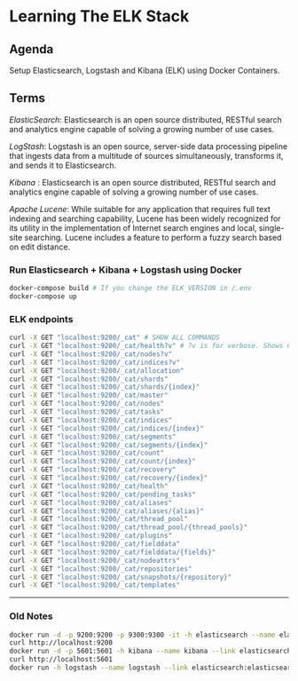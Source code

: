 # Learning The ELK Stack

## Agenda

Setup Elasticsearch, Logstash and Kibana (ELK) using Docker Containers.

## Terms

*ElasticSearch*: Elasticsearch is an open source distributed, RESTful search and analytics engine capable of solving a growing number of use cases.

*LogStash*: Logstash is an open source, server-side data processing pipeline that ingests data from a multitude of sources simultaneously, transforms it, and sends it to Elasticsearch.

*Kibana* : Elasticsearch is an open source distributed, RESTful search and analytics engine capable of solving a growing number of use cases.

*Apache Lucene*: While suitable for any application that requires full text indexing and searching capability, Lucene has been widely recognized for its utility in the implementation of Internet search engines and local, single-site searching. Lucene includes a feature to perform a fuzzy search based on edit distance.

### Run Elasticsearch + Kibana + Logstash using Docker

```sh
docker-compose build # If you change the ELK_VERSION in /.env
docker-compose up

```

### ELK endpoints

```sh
curl -X GET "localhost:9200/_cat" # SHOW ALL COMMANDS
curl -X GET "localhost:9200/_cat/health?v" # ?v is for verbose. Shows Column names
curl -X GET "localhost:9200/_cat/nodes?v"
curl -X GET "localhost:9200/_cat/indices?v"
curl -X GET "localhost:9200/_cat/allocation"
curl -X GET "localhost:9200/_cat/shards"
curl -X GET "localhost:9200/_cat/shards/{index}"
curl -X GET "localhost:9200/_cat/master"
curl -X GET "localhost:9200/_cat/nodes"
curl -X GET "localhost:9200/_cat/tasks"
curl -X GET "localhost:9200/_cat/indices"
curl -X GET "localhost:9200/_cat/indices/{index}"
curl -X GET "localhost:9200/_cat/segments"
curl -X GET "localhost:9200/_cat/segments/{index}"
curl -X GET "localhost:9200/_cat/count"
curl -X GET "localhost:9200/_cat/count/{index}"
curl -X GET "localhost:9200/_cat/recovery"
curl -X GET "localhost:9200/_cat/recovery/{index}"
curl -X GET "localhost:9200/_cat/health"
curl -X GET "localhost:9200/_cat/pending_tasks"
curl -X GET "localhost:9200/_cat/aliases"
curl -X GET "localhost:9200/_cat/aliases/{alias}"
curl -X GET "localhost:9200/_cat/thread_pool"
curl -X GET "localhost:9200/_cat/thread_pool/{thread_pools}"
curl -X GET "localhost:9200/_cat/plugins"
curl -X GET "localhost:9200/_cat/fielddata"
curl -X GET "localhost:9200/_cat/fielddata/{fields}"
curl -X GET "localhost:9200/_cat/nodeattrs"
curl -X GET "localhost:9200/_cat/repositories"
curl -X GET "localhost:9200/_cat/snapshots/{repository}"
curl -X GET "localhost:9200/_cat/templates"
```

---

### Old Notes

```sh
docker run -d -p 9200:9200 -p 9300:9300 -it -h elasticsearch --name elasticsearch elasticsearch:6.5.1
curl http://localhost:9200
docker run -d -p 5601:5601 -h kibana --name kibana --link elasticsearch:elasticsearch kibana:6.5.1
curl http://localhost:5601
docker run -h logstash --name logstash --link elasticsearch:elasticsearch -it --rm -v "$PWD":/config-dir logstash -f /config-dir/logstash.conf
```